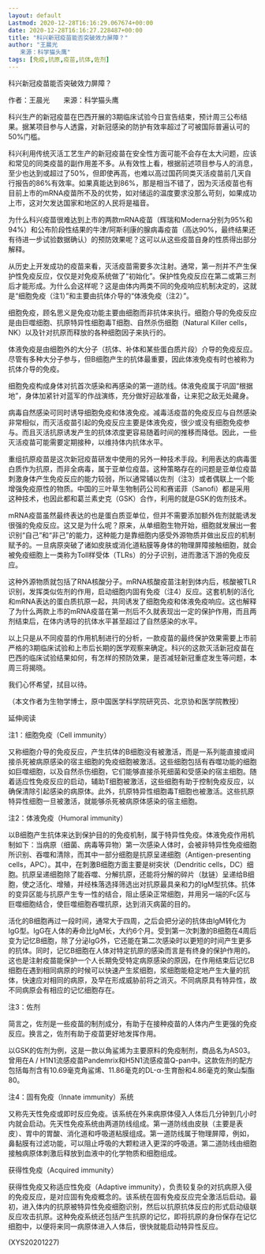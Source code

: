 ```yaml
---
layout: default
Lastmod: 2020-12-28T16:16:29.067674+00:00
date: 2020-12-28T16:16:27.228487+00:00
title: "科兴新冠疫苗能否突破效力屏障？"
author: "王晨光
　　来源：科学猫头鹰"
tags: [免疫,抗原,疫苗,抗体,佐剂]
---
```


科兴新冠疫苗能否突破效力屏障？

作者：王晨光　　来源：科学猫头鹰

科兴生产的新冠疫苗在巴西开展的3期临床试验今日宣告结束，预计周三公布结果。据某项目参与人透露，对新冠感染的防护有效率超过了可被国际普遍认可的50%门槛。

科兴利用传统灭活工艺生产的新冠疫苗在安全性方面可能不会存在太大问题，应该和常见的同类疫苗的副作用差不多。从有效性上看，根据前述项目参与人的消息，至少也达到或超过了50%，但即使再高，也难以高过国药同类灭活疫苗前几天自行报告的86%有效率。如果真能达到86%，那是相当不错了，因为灭活疫苗也有目前上市的mRNA疫苗所不及的优势，如对储运的温度要求没那么苛刻，如果成功上市，这对欠发达国家和地区的人民将是福音。

为什么科兴疫苗很难达到上市的两款mRNA疫苗（辉瑞和Moderna分别为95%和94%）和公布阶段性结果的牛津/阿斯利康的腺病毒疫苗（高达90%，最终结果还有待进一步试验数据确认）的预防效果呢？这可以从这些疫苗自身的性质得出部分解释。

从历史上开发成功的疫苗来看，灭活疫苗需要多次注射。通常，第一剂并不产生保护性免疫反应，仅仅是对免疫系统做了“初始化”。保护性免疫反应在第二或第三剂后才能形成。为什么会这样呢？这是由体内两类不同的免疫响应机制决定的，这就是“细胞免疫（注1）”和主要由抗体介导的“体液免疫（注2）”。

细胞免疫，顾名思义是免疫功能主要由细胞而非抗体来执行。细胞介导的免疫反应是由巨噬细胞、抗原特异性细胞毒T细胞、自然杀伤细胞（Natural Killer cells，NK）以及针对抗原而释放的各种细胞因子来执行的。

体液免疫是由细胞外的大分子（抗体、补体和某些蛋白质片段）介导的免疫反应。尽管有多种大分子参与，但B细胞产生的抗体最重要，因此体液免疫有时也被称为抗体介导的免疫。

细胞免疫构成身体对抗首次感染和再感染的第一道防线。体液免疫属于巩固“根据地”，身体加紧针对蓝军的作战演练，充分做好迎敌准备，让来犯之敌无处藏身。

病毒自然感染可同时诱导细胞免疫和体液免疫。减毒活疫苗的免疫反应与自然感染非常相似，而灭活疫苗引起的免疫反应主要是体液免疫，很少或没有细胞免疫参与。而且灭活抗原诱发产生的抗体浓度更容易随着时间的推移而降低。因此，一些灭活疫苗可能需要定期接种，以维持体内抗体水平。

重组抗原疫苗是这次新冠疫苗研发中使用的另外一种技术手段。利用表达的病毒蛋白质作为抗原，而非全病毒，属于亚单位疫苗。这种策略存在的问题是亚单位疫苗刺激身体产生免疫反应的能力较弱，所以通常辅以佐剂（注3）或者偶联上一个能增强免疫原性的物质。中国的三叶草生物制药公司和赛诺菲（Sanofi）都是采用这种技术，也因此都和葛兰素史克（GSK）合作，利用的就是GSK的佐剂技术。

mRNA疫苗虽然最终表达的也是蛋白质亚单位，但并不需要添加额外佐剂就能诱发很强的免疫反应。这又是为什么呢？原来，从单细胞生物开始，细胞就发展出一套识别“自己”和“非己”的能力，这种能力是靠细胞内感受外源物质并做出反应的机制赋予的。一旦病原突破了诸如皮肤或消化道粘膜等身体的物理屏障接触细胞，就会被免疫细胞上一类称为Toll样受体（TLRs）的分子识别，进而激活下游的免疫反应。

这种外源物质就包括了RNA核酸分子。mRNA核酸疫苗注射到体内后，核酸被TLR识别，发挥类似佐剂的作用，启动细胞内固有免疫（注4）反应。这套机制的活化和mRNA表达的蛋白质抗原一起，共同诱发了细胞免疫和体液免疫响应。这也解释了为什么两款上市的mRNA疫苗在第一剂后不久就表现出一定的保护作用，而且两剂结束后，在体内诱导的抗体水平甚至超过了自然感染的水平。

以上只是从不同疫苗的作用机制进行的分析，一款疫苗的最终保护效果需要上市前严格的3期临床试验和上市后长期的医学观察来确定。科兴的这款灭活新冠疫苗在巴西的临床试验结果如何，有怎样的预防效果，是否减轻新冠重症发生等问题，本周三将揭晓。

我们心怀希望，拭目以待。

（本文作者为生物学博士，原中国医学科学院研究员、北京协和医学院教授）

延伸阅读

注1：细胞免疫（Cell immunity）

又称细胞介导的免疫反应，产生抗体的B细胞没有被激活，而是一系列能直接或间接杀死被病原感染的宿主细胞的免疫细胞被激活。这些细胞包括有吞噬功能的细胞如巨噬细胞，以及自然杀伤细胞，它们能够直接杀死细菌和受感染的宿主细胞。随着适应性免疫反应的启动，辅助T细胞被激活，这些细胞有助于控制免疫反应，以确保清除引起感染的病原体。此外，抗原特异性细胞毒T细胞也被激活。这些抗原特异性细胞一旦被激活，就能够杀死被病原体感染的宿主细胞。

注2：体液免疫（Humoral immunity）

以B细胞产生抗体来达到保护目的的免疫机制，属于特异性免疫。体液免疫作用机制如下：当病原（细菌、病毒等异物）第一次感染人体时，会被非特异性免疫细胞所识别、吞噬和清除，而其中一部分细胞是抗原呈递细胞（Antigen-presenting cells，APC）。其中，在刺激B细胞方面主要是树突状（Dendritic cells，DC）细胞。抗原呈递细胞除了能吞噬、分解抗原，还能将分解的碎片（肽链）呈递给B细胞，使之活化、增殖，并经株落选择筛选出对抗原最具亲和力的IgM型抗体。抗体的变异区能与抗原产生专一性的结合，阻止感染正常细胞，并用另一端的Fc区与巨噬细胞结合，使巨噬细胞吞噬抗原，达到消灭病菌的目的。

活化的B细胞再过一段时间，通常大于四周，之后会把分泌的抗体由IgM转化为IgG型。IgG在人体的寿命比IgM长，大约6个月。受到第一次刺激的B细胞在4周后变为记忆B细胞，除了分泌IgG外，它还能在第二次感染时以更短的时间产生更多的抗体。同时，记忆B细胞在人体对特定抗原的感染而言是有终身的保护作用的。这也是注射疫苗能保护一个人长期免受特定病原感染的原因，在作用结束后记忆B细胞在遇到相同病原的时候可以快速产生浆细胞，浆细胞能稳定地产生大量的抗体，快速应对相同的病原，及早在形成威胁前将之消灭。不同病原具有特异性，故不同病原会有相应的记忆细胞存在。

注3：佐剂

简言之，佐剂是一些疫苗的制剂成分，有助于在接种疫苗的人体内产生更强的免疫反应。换言之，佐剂有助于疫苗更好地发挥作用。

以GSK的佐剂为例，这是一款以角鲨烯为主要原料的免疫制剂，商品名为AS03。曾用在A / H1N1流感疫苗Pandemrix和H5N1流感疫苗Q-pan中。这款佐剂的配方包括每剂含有10.69毫克角鲨烯、11.86毫克的DL-α-生育酚和4.86毫克的聚山梨酯80。

注4：固有免疫（Innate immunity）系统

又称先天性免疫或即时反应免疫。该系统在外来病原体侵入人体后几分钟到几小时内就会启动。先天性免疫系统由两道防线组成。第一道防线由皮肤（主要是表皮）、胃中的胃酸、消化道和呼吸道粘膜组成。第一道防线属于物理屏障，例如，鼻黏膜有过滤功能，可以阻止呼吸的大颗粒进入更深的呼吸道。第二道防线由细胞接触病原体刺激后释放到血液中的化学物质和细胞组成。

获得性免疫（Acquired immunity）

获得性免疫又称适应性免疫（Adaptive immunity），负责较复杂的对抗病原入侵的免疫反应，是对应固有免疫概念的。该系统在固有免疫反应完全激活后启动。最初，进入体内的抗原被特异性免疫细胞识别，然后以抗原抗体反应的形式启动级联反应攻击抗原。这种免疫系统还包括产生抗原的记忆，即将抗原的身份保存在记忆细胞中，以便将来同一病原体进入人体后，很快就能启动特异性反应。

(XYS20201227)

